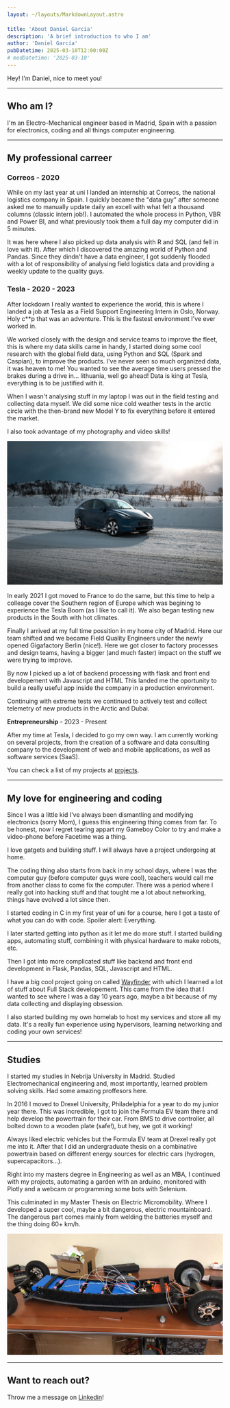 ```yaml
---
layout: ~/layouts/MarkdownLayout.astro

title: 'About Daniel Garcia'
description: 'A brief introduction to who I am'
author: 'Daniel García'
pubDatetime: 2025-03-10T12:00:00Z
# modDatetime: '2025-03-10'
---
```


Hey! I'm Daniel, nice to meet you!

---

## Who am I?

I'm an Electro-Mechanical engineer based in Madrid, Spain with a passion for electronics, coding and all things computer engineering.

---

## My professional carreer

### **Correos** - 2020

While on my last year at uni I landed an internship at Correos, the national logistics company in Spain. I quickly became the "data guy" after someone asked me to manually update daily an excell with what felt a thousand columns (classic intern job!). I automated the whole process in Python, VBR and Power BI, and what previously took them a full day my computer did in 5 minutes.

It was here where I also picked up data analysis with R and SQL (and fell in love with it). After which I discovered the amazing world of Python and Pandas. Since they dindn't have a data engineer, I got suddenly flooded with a lot of responsibility of analysing field logistics data and providing a weekly update to the quality guys.

### **Tesla** - 2020 - 2023

After lockdown I really wanted to experience the world, this is where I landed a job at Tesla as a Field Support Engineering Intern in Oslo, Norway. Holy c\*\*p that was an adventure. This is the fastest environment I've ever worked in.

We worked closely with the design and service teams to improve the fleet, this is where my data skills came in handy, I started doing some cool research with the global field data, using Python and SQL (Spark and Caspian), to improve the products. I've never seen so much organized data, it was heaven to me! You wanted to see the average time users pressed the brakes during a drive in... lithuania, well go ahead! Data is king at Tesla, everything is to be justified with it.

When I wasn't analysing stuff in my laptop I was out in the field testing and collecting data myself. We did some nice cold weather tests in the arctic circle with the then-brand new Model Y to fix everything before it entered the market.

I also took advantage of my photography and video skills!

![Model Y testing Norway](./_TeslaTesting.jpg)

In early 2021 I got moved to France to do the same, but this time to help a colleage cover the Southern region of Europe which was begining to experience the Tesla Boom (as I like to call it). We also began testing new products in the South with hot climates.

Finally I arrived at my full time possition in my home city of Madrid. Here our team shifted and we became Field Quality Engineers under the newly opened Gigafactory Berlin (nice!). Here we got closer to factory processes and design teams, having a bigger (and much faster) impact on the stuff we were trying to improve.

By now I picked up a lot of backend processing with flask and front end developement with Javascript and HTML This landed me the oportunity to build a really useful app inside the company in a production environment.

Continuing with extreme tests we continued to actively test and collect telemetry of new products in the Arctic and Dubai.

**Entrepreneurship** - 2023 - Present

After my time at Tesla, I decided to go my own way. I am currently working on several projects, from the creation of a software and data consulting company to the development of web and mobile applications, as well as software services (SaaS).

You can check a list of my projects at [projects](/projects/).

---

## My love for engineering and coding

Since I was a little kid I've always been dismantling and modifying electronics (sorry Mom), I guess this engineering thing comes from far. To be honest, now I regret tearing appart my Gameboy Color to try and make a video-phone before Facetime was a thing.

I love gatgets and building stuff. I will always have a project undergoing at home.

The coding thing also starts from back in my school days, where I was the computer guy (before computer guys were cool), teachers would call me from another class to come fix the computer. There was a period where I really got into hacking stuff and that tought me a lot about networking, things have evolved a lot since then.

I started coding in C in my first year of uni for a course, here I got a taste of what you can do with code. Spoiler alert: Everything.

I later started getting into python as it let me do more stuff. I started building apps, automating stuff, combining it with physical hardware to make robots, etc.

Then I got into more complicated stuff like backend and front end development in Flask, Pandas, SQL, Javascript and HTML.

I have a big cool project going on called [Wayfinder](https://github.com/dontic/wayfinder) with which I learned a lot of stuff about Full Stack developement. This came from the idea that I wanted to see where I was a day 10 years ago, maybe a bit because of my data collecting and displaying obsession.

I also started building my own homelab to host my services and store all my data. It's a really fun experience using hypervisors, learning networking and coding your own services!

---

## Studies

I started my studies in Nebrija University in Madrid. Studied Electromechanical engineering and, most importantly, learned problem solving skills. Had some amazing proffesors here.

In 2016 I moved to Drexel University, Philadelphia for a year to do my junior year there. This was incredible, I got to join the Formula EV team there and help develop the powertrain for their car. From BMS to drive controller, all bolted down to a wooden plate (safe!), but hey, we got it working!

Always liked electric vehicles but the Formula EV team at Drexel really got me into it. After that I did an undergraduate thesis on a combinative powertrain based on different energy sources for electric cars (hydrogen, supercapacitors...).

Right into my masters degree in Engineering as well as an MBA, I continued with my projects, automating a garden with an arduino, monitored with Plotly and a webcam or programming some bots with Selenium.

This culminated in my Master Thesis on Electric Micromobility. Where I developed a super cool, maybe a bit dangerous, electric mountainboard. The dangerous part comes mainly from welding the batteries myself and the thing doing 60+ km/h.

![Eskateboard](./_eskate.jpg)

---

## Want to reach out?

Throw me a message on [Linkedin](https://www.linkedin.com/in/gsdaniel/)!
